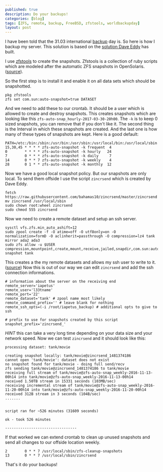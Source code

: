```yaml
---
published: true
description: Do your backups!
categories: [blog]
tags: [ZFS, remote, backup, FreeBSD, zfstools, worldbackupday]
layout: post
---
```


I have been told that the 31.03 international [backup](http://www.worldbackupday.com/) day is. 
So here is how I backup my server. This solution is based on the [solution Dave Eddy](http://www.daveeddy.com/2015/12/05/automatic-zfs-snapshots-and-backups/) has built.


I use [zfstools](https://www.freshports.org/sysutils/zfstools/) to create the snapshots. Zfstools is a collection of ruby scripts 
which are modeled after the automatic ZFS snapshots in OpenSolaris. ([source](https://github.com/bdrewery/zfstools)).

So the first step is to install it and enable it on all data sets which should be snapshotted.

```
pkg zfstools
zfs set com.sun:auto-snapshot=true DATASET
```

And we need to add these to our crontab. It should be a user which is allowed to create and destroy snapshots.
This creates snapshots which are looking like this `zfs-auto-snap_hourly-2017-03-30-20h00`. The `-k` is to keep 0 sized snapshots, you can remove that 
if you don't like it. The second thing is the Interval in which these snapshots are created. And the last one is how many of these types of snapshots are 
kept. Here is a good default:

```
PATH=/etc:/bin:/sbin:/usr/bin:/usr/sbin:/usr/local/bin:/usr/local/sbin
15,30,45 * * * * zfs-auto-snapshot -k frequent  4
0        * * * * zfs-auto-snapshot -k hourly   24
7        0 * * * zfs-auto-snapshot -k daily     7
14       0 * * 7 zfs-auto-snapshot -k weekly    4
28       0 1 * * zfs-auto-snapshot -k monthly  12
```

Now we have a good local snapshot policy. But our snapshots are only local. To send them offside I use the script `zincrsend`
which is created by Dave Eddy.

```
fetch https://raw.githubusercontent.com/bahamas10/zincrsend/master/zincrsend
mv zincrsend /usr/local/sbin
sudo chown root:wheel zincrsend
sudo chmod 555 zincrsend
```

Now we need to create a remote dataset and setup an ssh server.

```
sysctl vfs.zfs.min_auto_ashift=12
sudo zpool create -f -O atime=off -O utf8only=on -O normalization=formD -O aclinherit=passthrough -O compression=lz4 tank mirror ada2 ada3
sudo zfs allow -u $USER compression,mountpoint,create,mount,receive,jailed,snapdir,com.sun:auto-snapshot tank
```

This creates a the my remote datasets and allows my ssh user to write to it. ([source](https://dan.langille.org/2015/02/16/zfs-send-zfs-receive-as-non-root/))
Now this is out of our way we can edit `zincrsend` and add the ssh connection informations.


```
# information about the server on the receiving end
remote_server='iapetus'
remote_user='l33tname'
remote_port='22'
remote_dataset='tank' # zpool name most likely
remote_command_prefix='' # leave blank for nothing
remote_ssh_opts=(-i /root/iapetus_backup) # additional opts to give to ssh

# prefix to use for snapshots created by this script
snapshot_prefix='zincrsend_'
```

*HINT* this can take a very long time depending on your data size and your network speed. Now we can test `zincrsend` and it should look like this:

```
processing dataset: tank/movie

creating snapshot locally: tank/movie@zincrsend_1481374186
cannot open 'tank/movie': dataset does not exist
no snapshot found for tank/movie - doing full send/recv
zfs sending tank/movie@zincrsend_1481374186 to tank/movie
receiving full stream of tank/movie@zfs-auto-snap_weekly-2016-11-13-00h14 into tank/movie@zfs-auto-snap_weekly-2016-11-13-00h14
received 1.50TB stream in 15331 seconds (103MB/sec)
receiving incremental stream of tank/movie@zfs-auto-snap_weekly-2016-11-20-00h14 into tank/movie@zfs-auto-snap_weekly-2016-11-20-00h14
received 312B stream in 3 seconds (104B/sec)
.......


script ran for ~526 minutes (31609 seconds)

ok - took 526 minutes

---------------------------------
```

If that worked we can extend crontab to clean up unused snapshots and send all changes to our offside location weekly.


```
2        0 * * 7 /usr/local/sbin/zfs-cleanup-snapshots
13       0 * * 7 /usr/local/sbin/zincrsend
```

That's it do your backups!